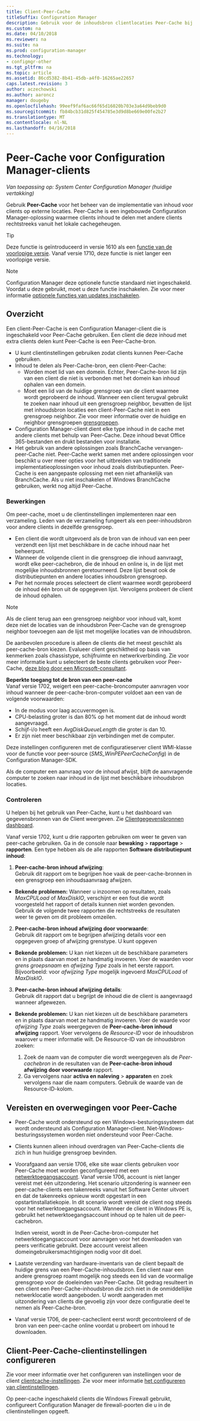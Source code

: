 ```yaml
---
title: Client-Peer-Cache
titleSuffix: Configuration Manager
description: Gebruik voor de inhoudsbron clientlocaties Peer-Cache bij het implementeren van inhoud met System Center Configuration Manager.
ms.custom: na
ms.date: 04/10/2018
ms.reviewer: na
ms.suite: na
ms.prod: configuration-manager
ms.technology:
- configmgr-other
ms.tgt_pltfrm: na
ms.topic: article
ms.assetid: 86cd5382-8b41-45db-a4f0-16265ae22657
caps.latest.revision: 3
author: aczechowski
ms.author: aaroncz
manager: dougeby
ms.openlocfilehash: 99eef9faf6ac66f65d16020b703e3a64d9beb9d0
ms.sourcegitcommit: fb84bcb31d825f454785e3d9d8be669e00fe2b27
ms.translationtype: MT
ms.contentlocale: nl-NL
ms.lasthandoff: 04/16/2018
---
```

# <a name="peer-cache-for-configuration-manager-clients"></a>Peer-Cache voor Configuration Manager-clients

*Van toepassing op: System Center Configuration Manager (huidige vertakking)*

<!--1101436-->
Gebruik **Peer-Cache** voor het beheer van de implementatie van inhoud voor clients op externe locaties. Peer-Cache is een ingebouwde Configuration Manager-oplossing waarmee clients inhoud te delen met andere clients rechtstreeks vanuit het lokale cachegeheugen.   

> [!TIP]  
> Deze functie is geïntroduceerd in versie 1610 als een [functie van de voorlopige versie](/sccm/core/servers/manage/pre-release-features). Vanaf versie 1710, deze functie is niet langer een voorlopige versie.  


> [!Note]  
> Configuration Manager deze optionele functie standaard niet ingeschakeld. Voordat u deze gebruikt, moet u deze functie inschakelen. Zie voor meer informatie [optionele functies van updates inschakelen](/sccm/core/servers/manage/install-in-console-updates#bkmk_options).<!--505213-->  


## <a name="overview"></a>Overzicht
Een client-Peer-Cache is een Configuration Manager-client die is ingeschakeld voor Peer-Cache gebruiken. Een client die deze inhoud met extra clients delen kunt Peer-Cache is een Peer-Cache-bron.
 -  U kunt clientinstellingen gebruiken zodat clients kunnen Peer-Cache gebruiken.
 -  Inhoud te delen als Peer-Cache-bron, een client-Peer-Cache:
    -  Worden moet lid van een domein. Echter, Peer-Cache-bron lid zijn van een client die niet is verbonden met het domein kan inhoud ophalen van een domein.
    -  Moet een lid van de huidige grensgroep van de client waarmee wordt geprobeerd de inhoud. Wanneer een client terugval gebruikt te zoeken naar inhoud uit een grensgroep neighbor, bevatten de lijst met inhoudsbron locaties een client-Peer-Cache niet in een grensgroep neighbor. Zie voor meer informatie over de huidige en neighbor grensgroepen [grensgroepen](/sccm/core/servers/deploy/configure/define-site-boundaries-and-boundary-groups##a-namebkmkboundarygroupsa-boundary-groups).
 - Configuration Manager-client dient elke type inhoud in de cache met andere clients met behulp van Peer-Cache. Deze inhoud bevat Office 365-bestanden en drukt bestanden voor installatie.<!--SMS.500850-->
 -  Het gebruik van andere oplossingen zoals BranchCache vervangen-peer-Cache niet. Peer-Cache werkt samen met andere oplossingen voor beschikt u over meer opties voor het uitbreiden van traditionele implementatieoplossingen voor inhoud zoals distributiepunten. Peer-Cache is een aangepaste oplossing met een niet afhankelijk van BranchCache. Als u niet inschakelen of Windows BranchCache gebruiken, werkt nog altijd Peer-Cache.

### <a name="operations"></a>Bewerkingen

Om peer-cache, moet u de clientinstellingen implementeren naar een verzameling. Leden van de verzameling fungeert als een peer-inhoudsbron voor andere clients in dezelfde grensgroep.
 -  Een client die wordt uitgevoerd als de bron van de inhoud van een peer verzendt een lijst met beschikbare in de cache inhoud naar het beheerpunt.
 -  Wanneer de volgende client in die grensgroep die inhoud aanvraagt, wordt elke peer-cachebron, die de inhoud en online is, in de lijst met mogelijke inhoudsbronnen geretourneerd. Deze lijst bevat ook de distributiepunten en andere locaties inhoudsbron grensgroep.
 -  Per het normale proces selecteert de client waarmee wordt geprobeerd de inhoud één bron uit de opgegeven lijst. Vervolgens probeert de client de inhoud ophalen.

> [!NOTE]
> Als de client terug aan een grensgroep neighbor voor inhoud valt, komt deze niet de locaties van de inhoudsbron Peer-Cache van de grensgroep neighbor toevoegen aan de lijst met mogelijke locaties van de inhoudsbron.  


De aanbevolen procedure is alleen de clients die het meest geschikt als peer-cache-bron kiezen. Evalueer client geschiktheid op basis van kenmerken zoals chassistype, schijfruimte en netwerkverbinding. Zie voor meer informatie kunt u selecteert de beste clients gebruiken voor Peer-Cache, [deze blog door een Microsoft-consultant](https://blogs.technet.microsoft.com/setprice/2016/06/29/pe-peer-cache-custom-reporting-examples/).

**Beperkte toegang tot de bron van een peer-cache**  
Vanaf versie 1702, weigert een peer-cache-broncomputer aanvragen voor inhoud wanneer de peer-cache-bron-computer voldoet aan een van de volgende voorwaarden:  
  -  In de modus voor laag accuvermogen is.
  -  CPU-belasting groter is dan 80% op het moment dat de inhoud wordt aangevraagd.
  -  Schijf-i/o heeft een *AvgDiskQueueLength* die groter is dan 10.
  -  Er zijn niet meer beschikbaar zijn verbindingen met de computer.   

Deze instellingen configureren met de configuratieserver client WMI-klasse voor de functie voor peer-source (*SMS_WinPEPeerCacheConfig*) in de Configuration Manager-SDK.

Als de computer een aanvraag voor de inhoud afwijst, blijft de aanvragende computer te zoeken naar inhoud in de lijst met beschikbare inhoudsbron locaties.   



### <a name="monitoring"></a>Controleren   
U helpen bij het gebruik van Peer-Cache, kunt u het dashboard van gegevensbronnen van de Client weergeven. Zie [Clientgegevensbronnen dashboard](/sccm/core/servers/deploy/configure/monitor-content-you-have-distributed#client-data-sources-dashboard).

Vanaf versie 1702, kunt u drie rapporten gebruiken om weer te geven van peer-cache gebruiken. Ga in de console naar **bewaking** > **rapportage** > **rapporten**. Een type hebben als de alle rapporten **Software distributiepunt inhoud**:
1.  **Peer-cache-bron inhoud afwijzing**:  
Gebruik dit rapport om te begrijpen hoe vaak de peer-cache-bronnen in een grensgroep een inhoudsaanvraag afwijzen.
 - **Bekende problemen:** Wanneer u inzoomen op resultaten, zoals *MaxCPULoad* of *MaxDiskIO*, verschijnt er een fout die wordt voorgesteld het rapport of details kunnen niet worden gevonden. Gebruik de volgende twee rapporten die rechtstreeks de resultaten weer te geven om dit probleem omzeilen.

2. **Peer-cache-bron inhoud afwijzing door voorwaarde**:  
Gebruik dit rapport om te begrijpen afwijzing details voor een opgegeven groep of afwijzing grenstype. U kunt opgeven

  - **Bekende problemen:** U kan niet kiezen uit de beschikbare parameters en in plaats daarvan moet ze handmatig invoeren. Voer de waarden voor *grens groepsnaam* en *afwijzing Type* zoals in het eerste rapport. Bijvoorbeeld: voor *afwijzing Type* mogelijk ingevoerd *MaxCPULoad* of *MaxDiskIO*.

3. **Peer-cache-bron inhoud afwijzing details**:   
  Gebruik dit rapport dat u begrijpt de inhoud die de client is aangevraagd wanneer afgewezen.

 - **Bekende problemen:** U kan niet kiezen uit de beschikbare parameters en in plaats daarvan moet ze handmatig invoeren. Voer de waarde voor *afwijzing Type* zoals weergegeven de **Peer-cache-bron inhoud afwijzing** rapport. Voer vervolgens de *Resource-ID* voor de inhoudsbron waarover u meer informatie wilt. De Resource-ID van de inhoudsbron zoeken:  

    1. Zoek de naam van de computer die wordt weergegeven als de *Peer-cachebron* in de resultaten van de **Peer-cache-bron inhoud afwijzing door voorwaarde** rapport.  
    2. Ga vervolgens naar **activa en naleving** > **apparaten** en zoek vervolgens naar die naam computers. Gebruik de waarde van de Resource-ID-kolom.  


## <a name="requirements-and-considerations-for-peer-cache"></a>Vereisten en overwegingen voor Peer-Cache
-   Peer-Cache wordt ondersteund op een Windows-besturingssysteem dat wordt ondersteund als Configuration Manager-client. Niet-Windows-besturingssystemen worden niet ondersteund voor Peer-Cache.

-   Clients kunnen alleen inhoud overdragen van Peer-Cache-clients die zich in hun huidige grensgroep bevinden.

-   Voorafgaand aan versie 1706, elke site waar clients gebruiken voor Peer-Cache moet worden geconfigureerd met een [netwerktoegangsaccount](/sccm/core/plan-design/hierarchy/manage-accounts-to-access-content#a-namebkmknaaa-network-access-account). Vanaf versie 1706, account is niet langer vereist met één uitzondering. Het scenario uitzondering is wanneer een peer-cache-clients een takenreeks vanuit het Software Center uitvoert en dat de takenreeks opnieuw wordt opgestart in een opstartinstallatiekopie. In dit scenario wordt vereist de client nog steeds voor het netwerktoegangsaccount. Wanneer de client in Windows PE is, gebruikt het netwerktoegangsaccount inhoud op te halen uit de peer-cachebron.

    Indien vereist, wordt in de Peer-Cache-bron-computer het netwerktoegangsaccount voor aanvragen voor het downloaden van peers verificatie gebruikt. Deze account vereist alleen domeingebruikersmachtigingen nodig voor dit doel.

-   Laatste verzending van hardware-inventaris van de client bepaalt de huidige grens van een Peer-Cache-inhoudsbron. Een client naar een andere grensgroep roamt mogelijk nog steeds een lid van de voormalige grensgroep voor de doeleinden van Peer-Cache. Dit gedrag resulteert in een client een Peer-Cache-inhoudsbron die zich niet in de onmiddellijke netwerklocatie wordt aangeboden. U wordt aangeraden met uitzondering van clients die gevoelig zijn voor deze configuratie deel te nemen als Peer-Cache-bron.
-    Vanaf versie 1706, de peer-cacheclient eerst wordt gecontroleerd of de bron van een peer-cache online voordat u probeert om inhoud te downloaden. <!--sms.498675-->

## <a name="to-configure-client-peer-cache-client-settings"></a>Client-Peer-Cache-clientinstellingen configureren
Zie voor meer informatie over het configureren van instellingen voor de client [clientcache-instellingen](/sccm/core/clients/deploy/about-client-settings#client-cache-settings). Zie voor meer informatie [het configureren van clientinstellingen](/sccm/core/clients/deploy/configure-client-settings).

Op peer-cache ingeschakeld clients die Windows Firewall gebruikt, configureert Configuration Manager de firewall-poorten die u in de clientinstellingen opgeeft.

